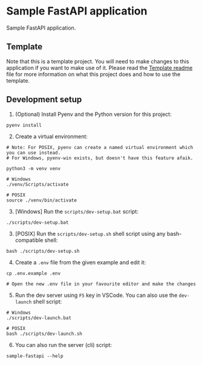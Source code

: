 # Sample FastAPI application

Sample FastAPI application.

## Template

Note that this is a template project. You will need to make changes to this application if you want to make use of it. Please read the [Template readme](TEMPLATE.md) file for more information on what this project does and how to use the template.

## Development setup

1. (Optional) Install Pyenv and the Python version for this project:
```shell
pyenv install
```

2. Create a virtual environment:
```shell
# Note: For POSIX, pyenv can create a named virtual environment which you can use instead.
# For Windows, pyenv-win exists, but doesn't have this feature afaik.

python3 -m venv venv

# Windows
./venv/Scripts/activate

# POSIX
source ./venv/bin/activate
```

3. [Windows] Run the `scripts/dev-setup.bat` script:
```shell
./scripts/dev-setup.bat
```

3. [POSIX] Run the `scripts/dev-setup.sh` shell script using any bash-compatible shell:
```shell
bash ./scripts/dev-setup.sh
```

4. Create a `.env` file from the given example and edit it:
```shell
cp .env.example .env

# Open the new .env file in your favourite editor and make the changes
```

5. Run the dev server using `F5` key in VSCode. You can also use the `dev-launch` shell script:
```shell
# Windows
./scripts/dev-launch.bat

# POSIX
bash ./scripts/dev-launch.sh
```

6. You can also run the server (cli) script:
```shell
sample-fastapi --help
```
